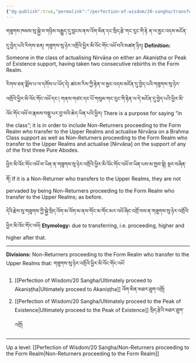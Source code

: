 ```yaml
---
{"dg-publish":true,"permalink":"/perfection-of-wisdom/20-sangha/transfer-to-the-upper-realms/"}
---
```


གཟུགས་ཁམས་སུ་སྐྱེ་བ་གཉིས་བརྒྱུད་དུ་བླངས་ནས་འོག་མིན་དང་སྲིད་རྩེ་གང་རུང་གི་རྟེ ན་ལ་མྱང་འདས་མངོན་དུ་བྱེད་པའི་རིགས་ཅན། 
གཟུགས་སུ་ཉེར་འགྲོའི་ཕྱིར་མི་འོང་གོང་འཕོ་བའི་མཚན་ཉིད།
**Definition:** Someone in the class of actualising Nirvāṇa on either an Akaniṣṭha or Peak of Existence support, having taken two consecutive rebirths in the Form Realm.

རིགས་ཅན་སྨོས་པ་ལ་དགོས་པ་ཡོད་དེ། ཚངས་རིས་ཀྱི་རྟེན་ལ་མྱང་འདས་མངོན་དུ་བྱེད་པའི་གཟུགས་སུ་ཉེར་འགྲོའི་ཕྱིར་མི་འོང་གོང་འཕོ་དང་། གནས་གཙང་དང་པོ་གསུམ་གང་རུང་གི་རྟེན་ལ་དེ་མངོན་དུ་བྱེད་པའི་ཕྱིར་མི་འོང་གོང་འཕོ་བ་རྣམས་བསྡུ་པར་བྱ་བའི་ཆེད་ཡིན་པའི་ཕྱིར། 
There is a purpose for saying “in the class”; it is in order to include Non-Returners proceeding to the Form Realm who transfer to the Upper Realms and actualise Nirvāṇa on a Brahma Class support as well as Non-Returners proceeding to the Form Realm who transfer to the Upper Realms and actualise [Nirvāṇa] on the support of any of the first three Pure Abodes.

ཕྱིར་མི་འོང་གོང་འཕོ་བ་ཡིན་ན་གཟུགས་སུ་ཉེར་འགྲོའི་ཕྱིར་མི་འོང་གོང་འཕོ་བ་ཡིན་པས་མ་ཁྱབ་སྟེ། སྔར་བཞིན་ནོ།
If it is a Non-Returner who transfers to the Upper Realms, they are not pervaded by being Non-Returners proceeding to the Form Realm who transfer to the Upper Realms; as before.

དེའི་རྗེས་སུ་གཟུགས་ཀྱི་སྐྱེ་སྲིད་འོག་མ་འོག་མ་ནས་གོང་མ་གོང་མར་འཕོ་ཞིང་འགྲོ་བས་ན་གཟུགས་སུ་ཉེར་འགྲོའི་ཕྱིར་མི་འོང་གོང་འཕོ།
**Etymology:** due to transferring, i.e. proceeding, higher and higher after that.

---
**Divisions:** Non-Returners proceeding to the Form Realm who transfer to the Upper Realms that: 
གཟུགས་སུ་ཉེར་འགྲོའི་ཕྱིར་མི་འོང་གོང་འཕོ་
1. [[Perfection of Wisdom/20 Sangha/Ultimately proceed to Akaniṣṭha\|Ultimately proceed to Akaniṣṭha]] འོག་མིན་མཐར་ཐུག་འགྲོ།
2. [[Perfection of Wisdom/20 Sangha/Ultimately proceed to the Peak of Existence\|Ultimately proceed to the Peak of Existence]] སྲིད་རྩེའི་མཐར་ཐུག་འགྲོ།




---
Up a level: [[Perfection of Wisdom/20 Sangha/Non-Returners proceeding to the Form Realm\|Non-Returners proceeding to the Form Realm]]